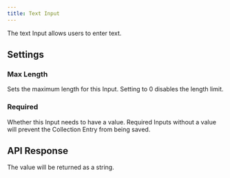 ```yaml
---
title: Text Input
---
```


The text Input allows users to enter text.

## Settings

### Max Length

Sets the maximum length for this Input. Setting to 0 disables the length limit.

### Required

Whether this Input needs to have a value. Required Inputs without a value will prevent the Collection Entry from being saved.

## API Response

The value will be returned as a string.